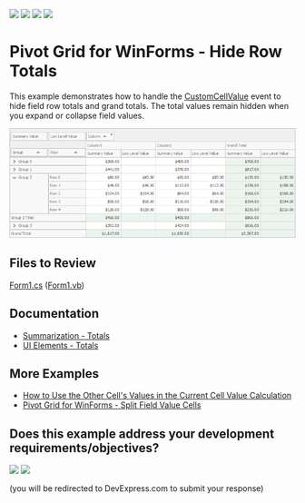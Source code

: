 <!-- default badges list -->
![](https://img.shields.io/endpoint?url=https://codecentral.devexpress.com/api/v1/VersionRange/174123442/24.2.1%2B)
[![](https://img.shields.io/badge/Open_in_DevExpress_Support_Center-FF7200?style=flat-square&logo=DevExpress&logoColor=white)](https://supportcenter.devexpress.com/ticket/details/T830448)
[![](https://img.shields.io/badge/📖_How_to_use_DevExpress_Examples-e9f6fc?style=flat-square)](https://docs.devexpress.com/GeneralInformation/403183)
[![](https://img.shields.io/badge/💬_Leave_Feedback-feecdd?style=flat-square)](#does-this-example-address-your-development-requirementsobjectives)
<!-- default badges end -->
# Pivot Grid for WinForms - Hide Row Totals

This example demonstrates how to handle the [CustomCellValue](https://docs.devexpress.com/WindowsForms/DevExpress.XtraPivotGrid.PivotGridControl.CustomCellValue) event to hide field row totals and grand totals. The total values remain hidden when you expand or collapse field values.

![screenshot](./images/screenshot.png)

## Files to Review

[Form1.cs](./CS/HideTotalsCustomCellValueExample/Form1.cs) ([Form1.vb](./VB/HideTotalsCustomCellValueExample/Form1.vb))
## Documentation

* [Summarization - Totals](https://docs.devexpress.com/WindowsForms/1810)
* [UI Elements - Totals](https://docs.devexpress.com/WindowsForms/1691)

## More Examples 

- [How to Use the Other Cell's Values in the Current Cell Value Calculation](https://github.com/DevExpress-Examples/how-to-access-other-cell-value-while-calculating-the-current-cell-e1110)
- [Pivot Grid for WinForms - Split Field Value Cells](https://github.com/DevExpress-Examples/how-to-split-field-value-cells-e2763)
<!-- feedback -->
## Does this example address your development requirements/objectives?

[<img src="https://www.devexpress.com/support/examples/i/yes-button.svg"/>](https://www.devexpress.com/support/examples/survey.xml?utm_source=github&utm_campaign=winforms-pivotgrid-hide-totals-customcellvalue&~~~was_helpful=yes) [<img src="https://www.devexpress.com/support/examples/i/no-button.svg"/>](https://www.devexpress.com/support/examples/survey.xml?utm_source=github&utm_campaign=winforms-pivotgrid-hide-totals-customcellvalue&~~~was_helpful=no)

(you will be redirected to DevExpress.com to submit your response)
<!-- feedback end -->
